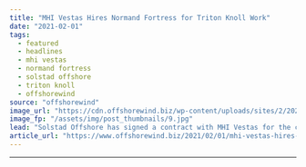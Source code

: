 ```yaml
---
title: "MHI Vestas Hires Normand Fortress for Triton Knoll Work"
date: "2021-02-01"
tags: 
  - featured
  - headlines
  - mhi vestas
  - normand fortress
  - solstad offshore
  - triton knoll
  - offshorewind
source: "offshorewind"
image_url: "https://cdn.offshorewind.biz/wp-content/uploads/sites/2/2021/02/01110008/Normand-Fortress_Solstad-Offshore.jpg"
image_fp: "/assets/img/post_thumbnails/9.jpg"
lead: "Solstad Offshore has signed a contract with MHI Vestas for the charter of its"
article_url: "https://www.offshorewind.biz/2021/02/01/mhi-vestas-hires-normand-fortress-for-triton-knoll-work/"
---
```


---
